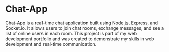 # Chat-App
Chat-App is a real-time chat application built using Node.js, Express, and Socket.io. It allows users to join chat rooms, exchange messages, and see a list of online users in each room. This project is part of my web development portfolio and was created to demonstrate my skills in web development and real-time communication.
